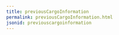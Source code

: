 ```yaml
---
title: previousCargoInformation
permalink: previousCargoInformation.html
jsonid: previouscargoinformation
---
```


